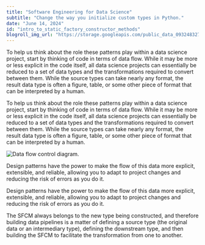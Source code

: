 ```yaml
---
title: "Software Engineering for Data Science"
subtitle: "Change the way you initialize custom types in Python."
date: "June 14, 2024"
id: "intro_to_static_factory_constructor_methods"
blogroll_img_url: "https://storage.googleapis.com/public_data_09324832787/sfcm_data_flow.svg"
---
```



To help us think about the role these patterns play within a data science project, start by thinking of code in terms of data flow. While it may be more or less explicit in the code itself, all data science projects can essentially be reduced to a set of data types and the transformations required to convert between them. While the source types can take nearly any format, the result data type is often a figure, table, or some other piece of format that can be interpreted by a human. 


To help us think about the role these patterns play within a data science project, start by thinking of code in terms of data flow. While it may be more or less explicit in the code itself, all data science projects can essentially be reduced to a set of data types and the transformations required to convert between them. While the source types can take nearly any format, the result data type is often a figure, table, or some other piece of format that can be interpreted by a human. 


![Data flow control diagram.](https://storage.googleapis.com/public_data_09324832787/sfcm_data_flow.svg)

Design patterns have the power to make the flow of this data more explicit, extensible, and reliable, allowing you to adapt to project changes and reducing the risk of errors as you do it. 

Design patterns have the power to make the flow of this data more explicit, extensible, and reliable, allowing you to adapt to project changes and reducing the risk of errors as you do it. 

The SFCM always belongs to the new type being constructed, and therefore building data pipelines is a matter of defining a source type (the original data or an intermediary type), defining the downstream type, and then building the SFCM to facilitate the transformation from one to another.